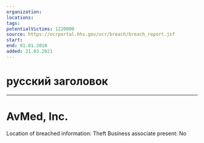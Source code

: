```yaml
---
organization: 
locations: 
tags: 
potentialVictims: 1220000
source: https://ocrportal.hhs.gov/ocr/breach/breach_report.jsf
start: 
end: 01.01.2010
added: 21.03.2021
---
```


# русский заголовок

---

# AvMed, Inc.

Location of breached information: Theft
Business associate present: No
